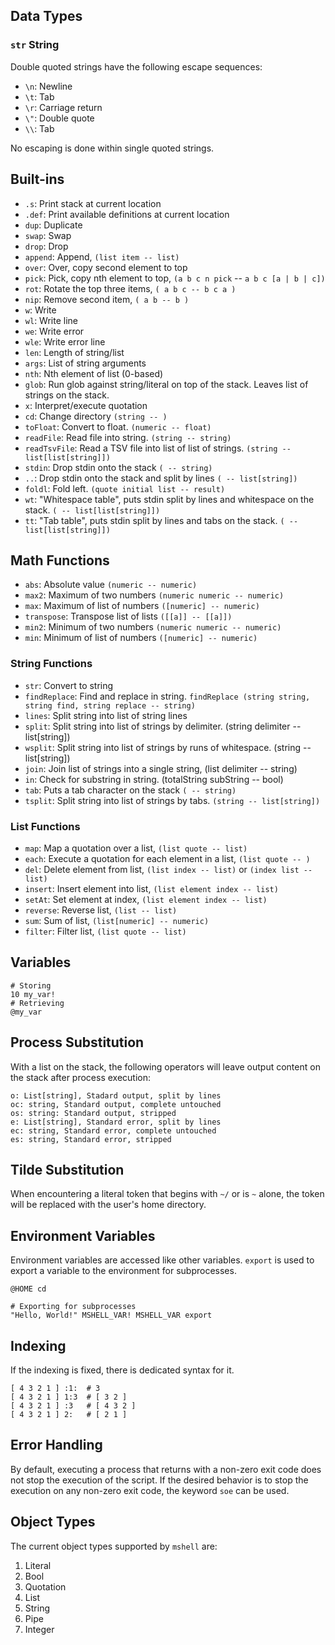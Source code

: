 ## Data Types

### `str` String

Double quoted strings have the following escape sequences:

- `\n`: Newline
- `\t`: Tab
- `\r`: Carriage return
- `\"`: Double quote
- `\\`: Tab

No escaping is done within single quoted strings.

## Built-ins

- `.s`: Print stack at current location
- `.def`: Print available definitions at current location
- `dup`: Duplicate
- `swap`: Swap
- `drop`: Drop
- `append`: Append, `(list item -- list)`
- `over`: Over, copy second element to top
- `pick`: Pick, copy nth element to top, `(a b c n pick` -- `a b c [a | b | c])`
- `rot`: Rotate the top three items, `( a b c -- b c a )`
- `nip`: Remove second item, `( a b -- b )`
- `w`: Write
- `wl`: Write line
- `we`: Write error
- `wle`: Write error line
- `len`: Length of string/list
- `args`: List of string arguments
- `nth`: Nth element of list (0-based)
- `glob`: Run glob against string/literal on top of the stack. Leaves list of strings on the stack.
- `x`: Interpret/execute quotation
- `cd`: Change directory `(string -- )`
- `toFloat`: Convert to float. `(numeric -- float)`
- `readFile`: Read file into string. `(string -- string)`
- `readTsvFile`: Read a TSV file into list of list of strings. `(string -- list[list[string]])`
- `stdin`: Drop stdin onto the stack `( -- string)`
- `..`: Drop stdin onto the stack and split by lines `( -- list[string])`
- `foldl`: Fold left. `(quote initial list -- result)`
- `wt`: "Whitespace table", puts stdin split by lines and whitespace on the stack. `( -- list[list[string]])`
- `tt`: "Tab table", puts stdin split by lines and tabs on the stack. `( -- list[list[string]])`

## Math Functions

- `abs`: Absolute value `(numeric -- numeric)`
- `max2`: Maximum of two numbers `(numeric numeric -- numeric)`
- `max`: Maximum of list of numbers `([numeric] -- numeric)`
- `transpose`: Transpose list of lists `([[a]] -- [[a]])`
- `min2`: Minimum of two numbers `(numeric numeric -- numeric)`
- `min`: Minimum of list of numbers `([numeric] -- numeric)`

### String Functions

- `str`: Convert to string
- `findReplace`: Find and replace in string. `findReplace (string string, string find, string replace -- string)`
- `lines`: Split string into list of string lines
- `split`: Split string into list of strings by delimiter. (string delimiter -- list[string])
- `wsplit`: Split string into list of strings by runs of whitespace. (string -- list[string])
- `join`: Join list of strings into a single string, (list delimiter -- string)
- `in`: Check for substring in string. (totalString subString -- bool)
- `tab`: Puts a tab character on the stack `( -- string)`
- `tsplit`: Split string into list of strings by tabs. `(string -- list[string])`

### List Functions

- `map`: Map a quotation over a list, `(list quote -- list)`
- `each`: Execute a quotation for each element in a list, `(list quote -- )`
- `del`: Delete element from list, `(list index -- list)` or `(index list -- list)`
- `insert`: Insert element into list, `(list element index -- list)`
- `setAt`: Set element at index, `(list element index -- list)`
- `reverse`: Reverse list, `(list -- list)`
- `sum`: Sum of list, `(list[numeric] -- numeric)`
- `filter`: Filter list, `(list quote -- list)`

## Variables

```mshell
# Storing
10 my_var!
# Retrieving
@my_var
```

## Process Substitution

With a list on the stack, the following operators will leave output content on the stack after process execution:

```mshell
o: List[string], Stadard output, split by lines
oc: string, Standard output, complete untouched
os: string: Standard output, stripped
e: List[string], Standard error, split by lines
ec: string, Standard error, complete untouched
es: string, Standard error, stripped
```

## Tilde Substitution

When encountering a literal token that begins with `~/` or is `~` alone,
the token will be replaced with the user's home directory.

## Environment Variables

Environment variables are accessed like other variables.
`export` is used to export a variable to the environment for subprocesses.

```mshell
@HOME cd

# Exporting for subprocesses
"Hello, World!" MSHELL_VAR! MSHELL_VAR export
```



## Indexing

If the indexing is fixed, there is dedicated syntax for it.

```mshell
[ 4 3 2 1 ] :1:  # 3
[ 4 3 2 1 ] 1:3  # [ 3 2 ]
[ 4 3 2 1 ] :3   # [ 4 3 2 ]
[ 4 3 2 1 ] 2:   # [ 2 1 ]
```

## Error Handling

By default, executing a process that returns with a non-zero exit code does not stop the execution of the script.
If the desired behavior is to stop the execution on any non-zero exit code, the keyword `soe` can be used.

## Object Types

The current object types supported by `mshell` are:

1. Literal
2. Bool
3. Quotation
4. List
5. String
6. Pipe
7. Integer
